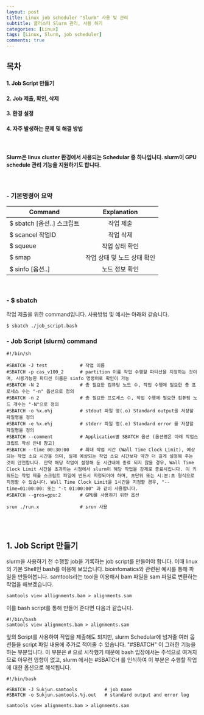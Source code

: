 ```yaml
---
layout: post
title: Linux job scheduler "Slurm" 사용 및 관리
subtitle: 클러스터 Slurm 관리, 사용 하기
categories: [Linux]
tags: [Linux, Slurm, job scheduler]
comments: true
---
```


## 목차
#### 1. Job Script 만들기
#### 2. Job 제출, 확인, 삭제
#### 3. 환경 설정
#### 4. 자주 발생하는 문제 및 해결 방법

<br/>

#### Slurm은 linux cluster 환경에서 사용되는 Schedular 중 하나입니다. slurm이 GPU schedule 관리 기능을 지원하기도 합니다.

<br/>

### - 기본명령어 요약
| Command                     |                       Explanation                         |
| --------------------------- | :-------------------------------------------------------: |
| $ sbatch [옵션..] 스크립트   | 작업 제출                                                  |
| $ scancel 작업ID            | 작업 삭제                                                   |
| $ squeue                    | 작업 상태 확인                                              |
| $ smap                      | 작업 상태 및 노드 상태 확인                                  |
| $ sinfo [옵션..]            | 노드 정보 확인                                              |

<br/>

### - $ sbatch
작업 제출을 위한 command입니다. 사용방법 및 예시는 아래와 같습니다.

```linux
$ sbatch ./job_script.bash
```

### - Job Script (slurm) command 
```linux
#!/bin/sh

#SBATCH -J test            # 작업 이름
#SBATCH -p cas_v100_2      # partition 이름 작업 수행할 파티션을 지정하는 것이며, 사용가능한 파티션 이름은 sinfo 명령어로 확인이 가능
#SBATCH -N 2               # 총 필요한 컴퓨팅 노드 수, 작업 수행에 필요한 총 프로세스 수는 "-n" 옵션으로 정의
#SBATCH -n 2               # 총 필요한 프로세스 수, 작업 수행에 필요한 컴퓨팅 노드 개수는 "-N"으로 정의
#SBATCH -o %x.o%j          # stdout 파일 명(.o) Standard output을 저장할 파일명을 정의
#SBATCH -e %x.e%j          # stderr 파일 명(.e) Standard error 를 저장할 파일명을 정의
#SBATCH --comment          # Application별 SBATCH 옵션 (옵션명은 아래 작업스크립트 작성 안내 참고)
#SBATCH --time 00:30:00    # 최대 작업 시간 (Wall Time Clock Limit), 예상되는 작업 소요 시간을 의미, 실제 예상되는 작업 소요 시간보다 약간 더 길게 설정해 주는 것이 안전합니다. 만약 해당 작업이 설정해 둔 시간내에 종료 되지 않을 경우, Wall Time Clock Limit 시간을 초과하는 시점에서 slurm이 해당 작업을 강제로 종료시킵니다. 이 키워드는 작업 제출 스크립트 파일에 반드시 지정되어야 하며, 초단위 또는 시:분:초 형식으로 지정할 수 있습니다. Wall Time Clock Limit을 1시간을 지정할 경우, "--time=01:00:00: 또는 "-t 01:00:00" 과 같이 사용합니다.
#SBATCH --gres=gpu:2       # GPU를 사용하기 위한 옵션

srun ./run.x               # srun 사용
```

<br/>



<br/>

## 1. Job Script 만들기
slurm을 사용하기 전 수행할 job을 기록하는 job script를 만들어야 합니다. 이때 linux의 기본 Shell인 bash를 이용해 보았습니다.
bioinfomatics와 관련된 예시를 통해 파일을 만들어봅니다. samtools라는 tool을 이용해서 bam 파일을 sam 파일로 변환하는 작업을 해보겠습니다.

```linux
samtools view allignments.bam > alignments.sam
```
이를 bash script를 통해 만들어 준다면 다음과 같습니다.

```linux
#!/bin/bash
samtools view alignments.bam > alignments.sam
```

앞의 Script를 사용하여 작업을 제출해도 되지만, slurm Schedular에 넘겨줄 여러 옵션들을 script 파일 내용에 추가로 적어줄 수 있습니다. 
"#SBATCH" 이 그러한 기능을 하는 부분입니다. 이 부분은 # 으로 시작했기 때문에 bash 입장에서는 주석으로 여겨지므로 아무런 영향이 없고, slurm 에서는 #SBATCH 를 인식하여 이 부분은 수행할 작업에 대한 옵션으로 해석됩니다.

```linux
#!/bin/bash

#SBATCH -J Sukjun.samtools          # job name
#SBATCH -o Sukjun.samtools.%j.out   # standard output and error log

samtools view alignments.bam > alignments.sam
```

